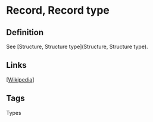 # Record, Record type

## Definition
See [Structure, Structure type](Structure, Structure type).

## Links


[[Wikipedia](http://en.wikipedia.org/wiki/Record_(computer_science))]

## Tags
Types


